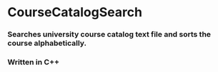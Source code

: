# CourseCatalogSearch

### Searches university course catalog text file and sorts the course alphabetically. 
### Written in C++


